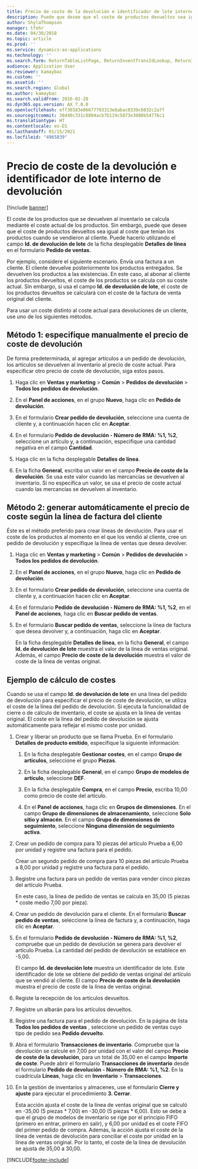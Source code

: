```yaml
---
title: Precio de coste de la devolución e identificador de lote interno de devolución
description: Puede que desee que el coste de productos devueltos sea igual al coste que tenían los productos cuando se vendieron al cliente. Puede hacerlo utilizando el **Id. de devolución de lote**.
author: ShylaThompson
manager: tfehr
ms.date: 04/30/2018
ms.topic: article
ms.prod: ''
ms.service: dynamics-ax-applications
ms.technology: ''
ms.search.form: ReturnTableListPage, ReturnInventTransIdLookup, ReturnItemNumLookup
audience: Application User
ms.reviewer: kamaybac
ms.custom: ''
ms.assetid: ''
ms.search.region: Global
ms.author: kamaybac
ms.search.validFrom: 2016-02-28
ms.dyn365.ops.version: AX 7.0.0
ms.openlocfilehash: eff30383e06677793313e8abac0339c6032c2a7f
ms.sourcegitcommit: 38d40c331c8894acb7b119c5073e3088b54776c1
ms.translationtype: HT
ms.contentlocale: es-ES
ms.lasthandoff: 01/15/2021
ms.locfileid: "4965839"
---
```

# <a name="return-cost-price-and-return-lot-id"></a>Precio de coste de la devolución e identificador de lote interno de devolución        

[!include [banner](../includes/banner.md)]



El coste de los productos que se devuelven al inventario se calcula mediante el coste actual de los productos. Sin embargo, puede que desee que el coste de productos devueltos sea igual al coste que tenían los productos cuando se vendieron al cliente. Puede hacerlo utilizando el campo **Id. de devolución de lote** de la ficha desplegable **Detalles de línea** en el formulario **Pedido de ventas**.

Por ejemplo, considere el siguiente escenario. Envía una factura a un cliente. El cliente devuelve posteriormente los productos entregados. Se devuelven los productos a las existencias. En este caso, al abonar al cliente los productos devueltos, el coste de los productos se calcula con su coste actual. Sin embargo, si usa el campo **Id. de devolución de lote**, el coste de los productos devueltos se calculará con el coste de la factura de venta original del cliente.

Para usar un coste distinto al coste actual para devoluciones de un cliente, use uno de los siguientes métodos.

## <a name="method-1-manually-enter-the-return-cost-price"></a>Método 1: especifique manualmente el precio de coste de devolución

De forma predeterminada, al agregar artículos a un pedido de devolución, los artículos se devuelven al inventario al precio de coste actual. Para especificar otro precio de coste de devolución, siga estos pasos.

1.  Haga clic en **Ventas y marketing** \> **Común** \> **Pedidos de devolución** \> **Todos los pedidos de devolución**.

2.  En el **Panel de acciones**, en el grupo **Nuevo**, haga clic en **Pedido de devolución**.

3.  En el formulario **Crear pedido de devolución**, seleccione una cuenta de cliente y, a continuación hacen clic en **Aceptar**.

4.  En el formulario **Pedido de devolución - Número de RMA: %1, %2**, seleccione un artículo y, a continuación, especifique una cantidad negativa en el campo **Cantidad**.

5.  Haga clic en la ficha desplegable **Detalles de línea**.

6.  En la ficha **General**, escriba un valor en el campo **Precio de coste de la devolución**. Se usa este valor cuando las mercancías se devuelven al inventario. Si no especifica un valor, se usa el precio de coste actual cuando las mercancías se devuelven al inventario.

## <a name="method-2-automatically-generate-the-cost-price-based-on-the-customer-invoice-line"></a>Método 2: generar automáticamente el precio de coste según la línea de factura del cliente

Éste es el método preferido para crear líneas de devolución. Para usar el coste de los productos al momento en el que los vendió al cliente, cree un pedido de devolución y especifique la línea de ventas que desea devolver.

1.  Haga clic en **Ventas y marketing** \> **Común** \> **Pedidos de devolución** \> **Todos los pedidos de devolución**.

2.  En el **Panel de acciones**, en el grupo **Nuevo**, haga clic en **Pedido de devolución**.

3.  En el formulario **Crear pedido de devolución**, seleccione una cuenta de cliente y, a continuación hacen clic en **Aceptar**.

4.  En el formulario **Pedido de devolución - Número de RMA: %1, %2**, en el **Panel de acciones**, haga clic en **Buscar pedido de ventas**.

5.  En el formulario **Buscar pedido de ventas**, seleccione la línea de factura que desea devolver y, a continuación, haga clic en **Aceptar**.
    
    En la ficha desplegable **Detalles de línea**, en la ficha **General**, el campo **Id. de devolución de lote** muestra el valor de la línea de ventas original. Además, el campo **Precio de coste de la devolución** muestra el valor de coste de la línea de ventas original.

## <a name="cost-calculation-example"></a>Ejemplo de cálculo de costes

Cuando se usa el campo **Id. de devolución de lote** en una línea del pedido de devolución para especificar el precio de coste de devolución, se utiliza el coste de la línea del pedido de devolución. Si ejecuta la funcionalidad de cierre o de cálculo de inventario, el coste se ajusta en la línea de ventas original. El coste en la línea del pedido de devolución se ajusta automáticamente para reflejar el mismo coste por unidad.

1.  Crear y liberar un producto que se llama Prueba. En el formulario **Detalles de producto emitido**, especifique la siguiente información:
    
    1.  En la ficha desplegable **Gestionar costes**, en el campo **Grupo de artículos**, seleccione el grupo **Piezas**.
    
    2.  En la ficha desplegable **General**, en el campo **Grupo de modelos de artículo**, seleccione **DEF**.
    
    3.  En la ficha desplegable **Compra**, en el campo **Precio**, escriba 10,00 como precio de coste del artículo.
    
    4.  En el **Panel de acciones**, haga clic en **Grupos de dimensiones**. En el campo **Grupo de dimensiones de almacenamiento**, seleccione **Solo sitio y almacén**. En el campo **Grupo de dimensiones de seguimiento**, seleccione **Ninguna dimensión de seguimiento activa**.

2.  Crear un pedido de compra para 10 piezas del artículo Prueba a 6,00 por unidad y registre una factura para el pedido.
    
    Crear un segundo pedido de compra para 10 piezas del artículo Prueba a 8,00 por unidad y registre una factura para el pedido.

3.  Registre una factura para un pedido de ventas para vender cinco piezas del artículo Prueba.
    
    En este caso, la línea de pedido de ventas se calcula en 35,00 (5 piezas \* coste medio 7,00 por pieza).

4.  Crear un pedido de devolución para el cliente. En el formulario **Buscar pedido de ventas**, seleccione la línea de factura y, a continuación, haga clic en **Aceptar**.

5.  En el formulario **Pedido de devolución - Número de RMA: %1, %2**, compruebe que un pedido de devolución se genera para devolver el artículo Prueba. La cantidad del pedido de devolución se establece en -5,00.
    
    El campo **Id. de devolución lote** muestra un identificador de lote. Este identificador de lote se obtiene del pedido de ventas original del artículo que se vendió al cliente. El campo **Precio de coste de la devolución** muestra el precio de coste de la línea de ventas original.

6.  Registe la recepción de los artículos devueltos.

7.  Registre un albarán para los artículos devueltos.

8.  Registre una factura para el pedido de devolución. En la página de lista **Todos los pedidos de ventas** , seleccione un pedido de ventas cuyo tipo de pedido sea **Pedido devuelto**.

9.  Abra el formulario **Transacciones de inventario**. Compruebe que la devolución se calcule en 7,00 por unidad con el valor del campo **Precio de coste de la devolución**, para un total de 35,00 en el campo **Importe de coste**. Puede abrir el formulario **Transacciones de inventario** desde el formulario **Pedido de devolución - Número de RMA: %1, %2**. En la cuadrícula **Líneas**, haga clic en **Inventario** \> **Transacciones**.

10. En la gestión de inventarios y almacenes, use el formulario **Cierre y ajuste** para ejecutar el procedimiento **3. Cerrar**.
    
    Esta acción ajusta el coste de la línea de ventas original que se calculó en -35,00 (5 piezas \* 7,00) en -30,00 (5 piezas \* 6,00). Esto se debe a que el grupo de modelos de inventario se rige por el principio FIFO (primero en entrar, primero en salir), y 6,00 por unidad es el coste FIFO del primer pedido de compra. Además, la acción ajusta el coste de la línea de ventas de devolución para conciliar el coste por unidad en la línea de ventas original. Por lo tanto, el coste de la línea de devolución se ajusta de 35,00 a 30,00.






[!INCLUDE[footer-include](../../includes/footer-banner.md)]